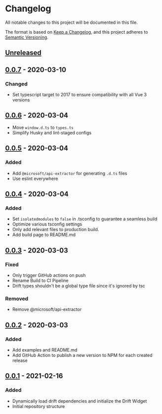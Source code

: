 # Changelog

All notable changes to this project will be documented in this file.

The format is based on [Keep a Changelog](https://keepachangelog.com/en/1.0.0/),
and this project adheres to [Semantic Versioning](https://semver.org/spec/v2.0.0.html).

## [Unreleased]

## [0.0.7] - 2020-03-10

### Changed

- Set typescript target to 2017 to ensure compatibility with all Vue 3 versions

## [0.0.6] - 2020-03-04

- Move `window.d.ts` to `types.ts`
- Simplify Husky and lint-staged configs

## [0.0.5] - 2020-03-04

### Added

- Add `@microsoft/api-extractor` for generating `.d.ts` files
- Use eslint everywhere

## [0.0.4] - 2020-03-04

### Added

- Set `isolatedmodules` to `false` in .tsconfig to guarantee a seamless build
- Optimize various tsconfig settings
- Only add relevant files to production build.
- Add build page to README.md

## [0.0.3] - 2020-03-03

### Fixed

- Only trigger GitHub actions on push
- Rename Build to CI Pipeline
- Drift types shouldn't be a global type file since it's ignored by tsc

### Removed

- Remove @microsoft/api-extractor

## [0.0.2] - 2020-03-03

### Added

- Add examples and README.md
- Add GitHub Action to publish a new version to NPM for each created release

## [0.0.1] - 2021-02-16

### Added

- Dynamically load drift dependencies and initialize the Drift Widget
- Initial repository structure

[unreleased]: https://github.com/mineiros-io/vue-drift-widget/compare/v0.0.7...HEAD
[0.0.7]: https://github.com/mineiros-io/vue-drift-widget/compare/v0.0.6...v0.0.7
[0.0.6]: https://github.com/mineiros-io/vue-drift-widget/compare/v0.0.5...v0.0.6
[0.0.5]: https://github.com/mineiros-io/vue-drift-widget/compare/v0.0.4...v0.0.5
[0.0.4]: https://github.com/mineiros-io/vue-drift-widget/compare/v0.0.3...v0.0.4
[0.0.3]: https://github.com/mineiros-io/vue-drift-widget/compare/v0.0.2...v0.0.3
[0.0.2]: https://github.com/mineiros-io/vue-drift-widget/compare/v0.0.1...v0.0.2
[0.0.1]: https://github.com/mineiros-io/vue-drift-widget/releases/tag/v0.0.1
